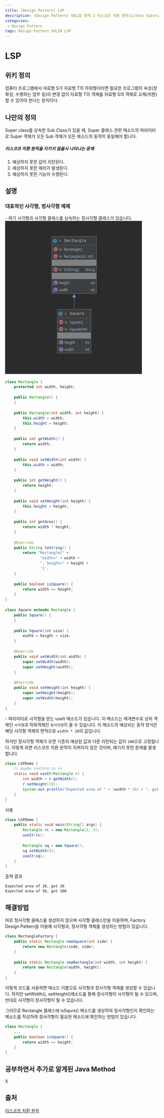 ```yaml
---
title: (Design Pattern) LSP
description: (Design Pattern) SOLID 원칙 3 리스코프 치환 원칙(Liskov Substitution Principle)에 대해 알아보자.
categories:
 - Design Pattern
tags: Design-Pattern SOLID LSP
---
```

# LSP

## 위키 정의
컴퓨터 프로그램에서 자료형 S가 자료형 T의 하위형이라면 필요한 프로그램의 속성(정확성, 수행하는 업무 등)의 변경 없이 자료형 T의 객체를 자료형 S의 객체로 교체(치환)할 수 있어야 한다는 원칙이다.

## 나만의 정의
Super class를 상속한 Sub Class가 있을 때, Super 클래스 관련 메소드의 파라미터로 Super 객체가 오든 Sub 객체가 오든 메소드의 동작이 동일해야 합니다.

##### 리스코프 치환 원칙을 지키지 않을시 나타나는 문제
1. 예상하지 못한 값이 리턴된다.
2. 예상하지 못한 에러가 발생된다.
3. 예상하지 못한 기능이 수행된다.

## 설명
### 대표적인 사각형, 정사각형 예제
\- 여기 사각형과 사각형 클래스를 상속하는 정사각형 클래스가 있습니다.
![RectangleAndSquare](https://raw.githubusercontent.com/Alencion/Alencion.github.io/master/assets/images/2020-06-30-LSP-1.PNG)
```java
class Rectangle {
    protected int width, height;

    public Rectangle() {
    }

    public Rectangle(int width, int height) {
        this.width = width;
        this.height = height;
    }

    public int getWidth() {
        return width;
    }

    public void setWidth(int width) {
        this.width = width;
    }

    public int getHeight() {
        return height;
    }

    public void setHeight(int height) {
        this.height = height;
    }

    public int getArea() {
        return width * height;
    }

    @Override
    public String toString() {
        return "Rectangle{" +
                "width=" + width +
                ", height=" + height +
                '}';
    }

    public boolean isSquare() {
        return width == height;
    }
}

class Square extends Rectangle {
    public Square() {
    }

    public Square(int size) {
        width = height = size;
    }

    @Override
    public void setWidth(int width) {
        super.setWidth(width);
        super.setHeight(width);
    }

    @Override
    public void setHeight(int height) {
        super.setHeight(height);
        super.setWidth(height);
    }
}

```

\- 파라미터로 사각형을 받는 useIt 메소드가 있습니다.
이 메소드는 매개변수로 상위 객체인 `사각형`과 하위객체인 `정사각형`이 올 수 있습니다.
이 메소드의 예상되는 동작 방식은 해당 사각형 객체의 면적으로 `width * 10`의 값입니다.

하지만 정사각형 객체가 오면 기존의 예상된 값과 다른 리턴되는 값이 `100`으로 고정됩니다.
이렇게 되면 리스코프 치환 원칙이 지켜지지 않은 것이며, 예기치 못한 문제를 발생합니다.
```java
class LSPDemo {
    // maybe conform to ++
    static void useIt(Rectangle r) {
        int width = r.getWidth();
        r.setHeight(10);
        System.out.println("Expected area of " + (width * 10) + ", got " + r.getArea());
    }
}
```

사용
```java
class LSPDemo {
    public static void main(String[] args) {
        Rectangle rc = new Rectangle(2, 3);
        useIt(rc);

        Rectangle sq = new Square();
        sq.setWidth(5);
        useIt(sq);
    }
}
```

출력 결과
```
Expected area of 20, got 20
Expected area of 50, got 100
```


## 해결방법
따로 정사각형 클래스를 생성하지 않으며 사각형 클래스만을 이용하며,
Factory Design Pattern을 이용해 사각형과, 정사각형 객체를 생성하는 방법이 있습니다.
```java
class RectangleFactory {
    public static Rectangle newSquare(int side) {
        return new Rectangle(side, side);
    }

    public static Rectangle newRectangle(int width, int height) {
        return new Rectangle(width, height);
    }
}
```
이렇게 코드를 사용하면 메소드 이름으로 사각형과 정사각형 객체를 생성할 수 있습니다. 하지만 setWidth(), setHeight()메소드를 통해 정사각형이 사각형이 될 수 있으며, 반대로 사각형이 정사각형이 될 수 있습니다.

그러므로 Rectangle 클래스에 isSqure() 메소드를 생성하여 정사각형인지 확인하는 메소드를 작성하여 정사각형이 필요한 메소드에 확인하는 방법이 있습니다.
```java
class Rectangle {
	...
    public boolean isSquare() {
        return width == height;
    }
}
```

## 공부하면서 추가로 알게된 Java Method
X

## 출처
[리스코프 치환 원칙](https://ko.wikipedia.org/wiki/리스코프_치환_원칙)